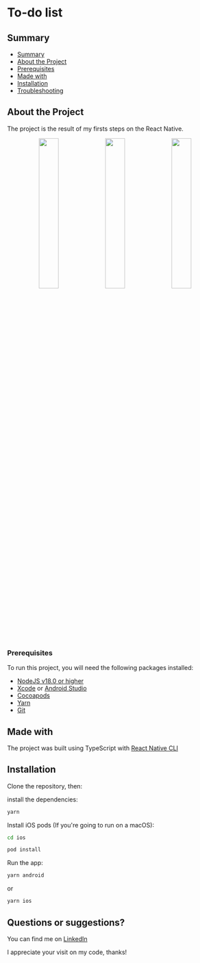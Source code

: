 # To-do list
## Summary

- [Summary](#summary)
- [About the Project](#about-the-project)
- [Prerequisites](#prerequisites)
- [Made with](#made-with)
- [Installation](#installation)
- [Troubleshooting](#troubleshooting)

## About the Project

The project is the result of my firsts steps on the React Native.

<div align="center" >
<img src="" width="30%">
<img src="" width="30%">
<img src="" width="30%">
</div>

### Prerequisites

To run this project, you will need the following packages installed:

- [NodeJS v18.0 or higher](https://nodejs.org/en/)
- [Xcode](https://apps.apple.com/us/app/xcode/id497799835?mt=12) or [Android Studio](https:/P/developer.android.com/studio)
- [Cocoapods](https://cocoapods.org/)
- [Yarn](https://yarnpkg.com/)
- [Git](https://git-scm.com/)


## Made with

The project was built using TypeScript with [React Native CLI](https://reactnative.dev/)


## Installation

Clone the repository, then:

install the dependencies:

```bash
yarn
```

Install iOS pods (If you're going to run on a macOS):

```bash
cd ios
```

```bash
pod install
```

Run the app:

```bash
yarn android
```
or 

```bash
yarn ios 
```
## Questions or suggestions?

You can find me on [LinkedIn](https://www.linkedin.com/in/PedroHCOK/) 


I appreciate your visit on my code, thanks! 
